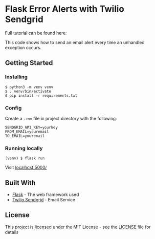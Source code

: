 # Flask Error Alerts with Twilio Sendgrid

Full tutorial can be found here: 

This code shows how to send an email alert every time an unhandled exception occurs.

## Getting Started

### Installing

```
$ python3 -m venv venv
$ . venv/bin/activate
$ pip install -r requirements.txt
```

### Config

Create a `.env` file in project directory with the following:

```
SENDGRID_API_KEY=yourkey
FROM_EMAIL=youremail
TO_EMAIL=youremail
```

### Running locally

```
(venv) $ flask run
```

Visit [localhost:5000/](localhost:5000/)

## Built With

* [Flask](https://flask.palletsprojects.com/en/1.1.x/) - The web framework used
* [Twilio Sendgrid](https://www.twilio.com/sendgrid) - Email Service 

## License

This project is licensed under the MIT License - see the [LICENSE](LICENSE) file for details
